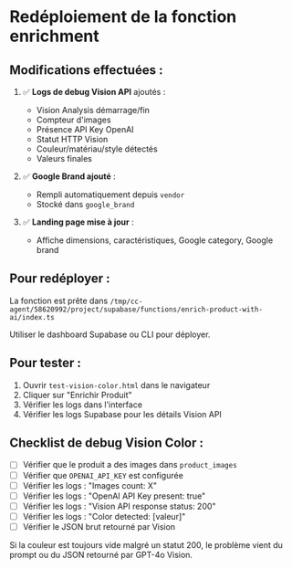 # Redéploiement de la fonction enrichment

## Modifications effectuées :

1. ✅ **Logs de debug Vision API** ajoutés :
   - Vision Analysis démarrage/fin
   - Compteur d'images
   - Présence API Key OpenAI
   - Statut HTTP Vision
   - Couleur/matériau/style détectés
   - Valeurs finales

2. ✅ **Google Brand ajouté** :
   - Rempli automatiquement depuis `vendor`
   - Stocké dans `google_brand`

3. ✅ **Landing page mise à jour** :
   - Affiche dimensions, caractéristiques, Google category, Google brand

## Pour redéployer :

La fonction est prête dans `/tmp/cc-agent/58620992/project/supabase/functions/enrich-product-with-ai/index.ts`

Utiliser le dashboard Supabase ou CLI pour déployer.

## Pour tester :

1. Ouvrir `test-vision-color.html` dans le navigateur
2. Cliquer sur "Enrichir Produit"
3. Vérifier les logs dans l'interface
4. Vérifier les logs Supabase pour les détails Vision API

## Checklist de debug Vision Color :

- [ ] Vérifier que le produit a des images dans `product_images`
- [ ] Vérifier que `OPENAI_API_KEY` est configurée
- [ ] Vérifier les logs : "Images count: X"
- [ ] Vérifier les logs : "OpenAI API Key present: true"
- [ ] Vérifier les logs : "Vision API response status: 200"
- [ ] Vérifier les logs : "Color detected: [valeur]"
- [ ] Vérifier le JSON brut retourné par Vision

Si la couleur est toujours vide malgré un statut 200, le problème vient du prompt ou du JSON retourné par GPT-4o Vision.

